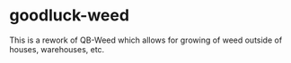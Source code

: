 # goodluck-weed

This is a rework of QB-Weed which allows for growing of weed outside of houses, warehouses, etc.
